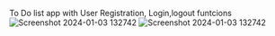 To Do list app with User Registration, Login,logout funtcions
![Screenshot 2024-01-03 132742](https://github.com/eswarpb/authencation/assets/108352935/cc594a91-70ef-410a-af33-10bfd5ea2d70)
![Screenshot 2024-01-03 132742](https://github.com/eswarpb/authencation/assets/108352935/90c91b2e-0585-4c5c-bf63-63ce5432aa01)
